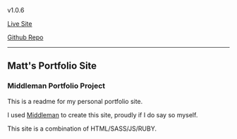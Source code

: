 v1.0.6

[Live Site](http://mattsullivan.us/)

[Github Repo](https://github.com/mjsxi/mjsxi.github.io)


-----------------------

## Matt's Portfolio Site

### Middleman Portfolio Project

This is a readme for my personal portfolio site. 

I used [Middleman](http://middlemanapp.com/) to create this site, proudly if I do say so myself.

This site is a combination of HTML/SASS/JS/RUBY.


